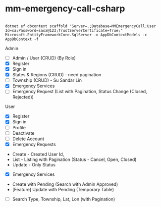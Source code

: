 # mm-emergency-call-csharp

```

dotnet ef dbcontext scaffold "Server=.;Database=MMEmergencyCall;User Id=sa;Password=sasa@123;TrustServerCertificate=True;" Microsoft.EntityFrameworkCore.SqlServer -o AppDbContextModels -c AppDbContext -f

```


Admin

- [ ] Admin / User (CRUD) (By Role)
- [x] Register
- [x] Sign in
- [x] States & Regions (CRUD) - need pagination
- [ ] Township (CRUD) - Su Sandar Lin
- [x] Emergency Services
- [ ] Emergency Request (List with Pagination, Status Change (Closed, Rejected))

User

- [x] Register
- [x] Sign in
- [ ] Profile 
- 	[ ] Deactivate
- 	[ ] Delete Account
- [x] Emergency Requests 
- 	Create - Created User Id,
- 	List - Listing with Pagination (Status - Cancel, Open, Closed)
- 	Update - Only Status
- [x] Emergency Services
- 	Create with Pending (Search with Admin Approved)
- 	[Feature] Update with Pending (Temporary Table) 
- [ ] Search 
	Type, Township, Lat, Lon (with Pagination)
	


